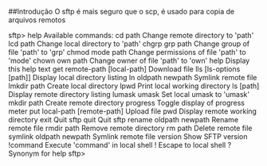 ##Introdução 
O sftp é mais seguro que o scp, é usado para copia de arquivos remotos



sftp> help
Available commands:
cd path                       Change remote directory to 'path'
lcd path                      Change local directory to 'path'
chgrp grp path                Change group of file 'path' to 'grp'
chmod mode path               Change permissions of file 'path' to 'mode'
chown own path                Change owner of file 'path' to 'own'
help                          Display this help text
get remote-path [local-path]  Download file
lls [ls-options [path]]       Display local directory listing
ln oldpath newpath            Symlink remote file
lmkdir path                   Create local directory
lpwd                          Print local working directory
ls [path]                     Display remote directory listing
lumask umask                  Set local umask to 'umask'
mkdir path                    Create remote directory
progress                      Toggle display of progress meter
put local-path [remote-path]  Upload file
pwd                           Display remote working directory
exit                          Quit sftp
quit                          Quit sftp
rename oldpath newpath        Rename remote file
rmdir path                    Remove remote directory
rm path                       Delete remote file
symlink oldpath newpath       Symlink remote file
version                       Show SFTP version
!command                      Execute 'command' in local shell
!                             Escape to local shell
?                             Synonym for help
sftp> 
